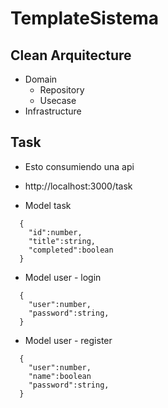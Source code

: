 # TemplateSistema

## Clean Arquitecture
- Domain
  - Repository
  - Usecase
- Infrastructure

## Task
- Esto consumiendo una api
- http://localhost:3000/task

- Model task
```
  {
    "id":number,
    "title":string,
    "completed":boolean
  }
```


- Model user - login
```
  {
    "user":number,
    "password":string,
  }
```

- Model user - register
```
  {
    "user":number,
    "name":boolean
    "password":string,
  }
